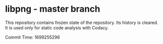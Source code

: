 # libpng - master branch

This repository contains frozen state of the repository.
Its history is cleared. It is used only for static code
analysis with Codacy.

Commit Time: 1699255296